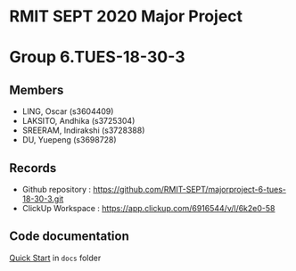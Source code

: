 # RMIT SEPT 2020 Major Project

# Group 6.TUES-18-30-3

## Members
* LING, Oscar (s3604409)
* LAKSITO, Andhika (s3725304)
* SREERAM, Indirakshi (s3728388)
* DU, Yuepeng (s3698728)

## Records

* Github repository : https://github.com/RMIT-SEPT/majorproject-6-tues-18-30-3.git
* ClickUp Workspace : https://app.clickup.com/6916544/v/l/6k2e0-58


## Code documentation

[Quick Start](/docs/README.md) in `docs` folder
